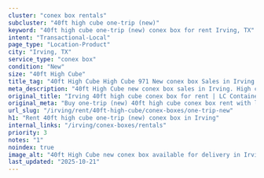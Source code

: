 ```yaml
---
cluster: "conex box rentals"
subcluster: "40ft high cube one-trip (new)"
keyword: "40ft high cube one-trip (new) conex box for rent Irving, TX"
intent: "Transactional-Local"
page_type: "Location-Product"
city: "Irving, TX"
service_type: "conex box"
condition: "New"
size: "40ft High Cube"
title_tag: "40ft High Cube High Cube 971 New conex box Sales in Irving | LC Container"
meta_description: "40ft High Cube new conex box sales in Irving. High cube containers with extra height. Fast delivery, competitive pricing. Serving conex boxes area. Quote ID: BKK. Call (214) 524-4168 for your free quote today."
original_title: "Irving 40ft high cube conex box for rent | LC Container"
original_meta: "Buy one-trip (new) 40ft high cube conex box rent with local delivery in Irving, TX. LC Container — local Since 2003. Request a fast quote today."
url_slug: "/irving/rent/40ft-high-cube/conex-boxes/one-trip-new"
h1: "Rent 40ft high cube one-trip (new) conex box in Irving"
internal_links: "/irving/conex-boxes/rentals"
priority: 3
notes: "1"
noindex: true
image_alt: "40ft High Cube new conex box available for delivery in Irving"
last_updated: "2025-10-21"
---
```


<!-- TODO: Add unique city/inventory copy, images, and internal links here. -->
